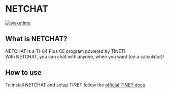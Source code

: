 # NETCHAT

[![wakatime](https://wakatime.com/badge/github/tkbstudios/netchatclient.svg?style=social)](https://wakatime.com/badge/github/tkbstudios/netchatclient)

## What is NETCHAT?

NETCHAT is a TI-84 Plus CE program powered by TINET!  
With NETCHAT, you can chat with anyone, when you want (on a calculator)!

## How to use

To install NETCHAT and setup TINET follow the [official TINET docs](https://tinetdocs.tkbstudios.com/)

